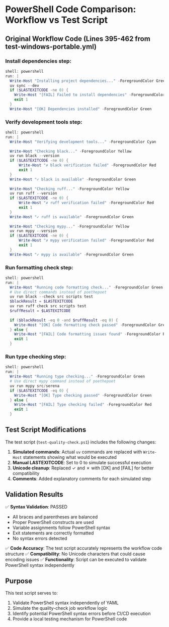 # PowerShell Code Comparison: Workflow vs Test Script

## Original Workflow Code (Lines 395-462 from test-windows-portable.yml)

### Install dependencies step:
```powershell
shell: powershell
run: |
  Write-Host "Installing project dependencies..." -ForegroundColor Green
  uv sync --dev
  if ($LASTEXITCODE -ne 0) {
    Write-Host "[FAIL] Failed to install dependencies" -ForegroundColor Red
    exit 1
  }
  Write-Host "[OK] Dependencies installed" -ForegroundColor Green
```

### Verify development tools step:
```powershell
shell: powershell  
run: |
  Write-Host "Verifying development tools..." -ForegroundColor Cyan
  
  Write-Host "Checking black..." -ForegroundColor Yellow
  uv run black --version
  if ($LASTEXITCODE -ne 0) {
      Write-Host "✗ black verification failed" -ForegroundColor Red
      exit 1
  }
  Write-Host "✓ black is available" -ForegroundColor Green
  
  Write-Host "Checking ruff..." -ForegroundColor Yellow  
  uv run ruff --version
  if ($LASTEXITCODE -ne 0) {
      Write-Host "✗ ruff verification failed" -ForegroundColor Red
      exit 1
  }
  Write-Host "✓ ruff is available" -ForegroundColor Green
  
  Write-Host "Checking mypy..." -ForegroundColor Yellow
  uv run mypy --version
  if ($LASTEXITCODE -ne 0) {
      Write-Host "✗ mypy verification failed" -ForegroundColor Red  
      exit 1
  }
  Write-Host "✓ mypy is available" -ForegroundColor Green
```

### Run formatting check step:
```powershell
shell: powershell
run: |
  Write-Host "Running code formatting check..." -ForegroundColor Green
  # Use direct commands instead of poethepoet
  uv run black --check src scripts test
  $blackResult = $LASTEXITCODE
  uv run ruff check src scripts test
  $ruffResult = $LASTEXITCODE
  
  if ($blackResult -eq 0 -and $ruffResult -eq 0) {
    Write-Host "[OK] Code formatting check passed" -ForegroundColor Green
  } else {
    Write-Host "[FAIL] Code formatting issues found" -ForegroundColor Red
    exit 1
  }
```

### Run type checking step:
```powershell
shell: powershell
run: |
  Write-Host "Running type checking..." -ForegroundColor Green
  # Use direct mypy command instead of poethepoet
  uv run mypy src/serena
  if ($LASTEXITCODE -eq 0) {
    Write-Host "[OK] Type checking passed" -ForegroundColor Green
  } else {
    Write-Host "[FAIL] Type checking failed" -ForegroundColor Red
    exit 1
  }
```

## Test Script Modifications

The test script (`test-quality-check.ps1`) includes the following changes:
1. **Simulated commands**: Actual `uv` commands are replaced with `Write-Host` statements showing what would be executed
2. **Manual LASTEXITCODE**: Set to 0 to simulate successful execution
3. **Unicode cleanup**: Replaced ✓ and ✗ with [OK] and [FAIL] for better compatibility
4. **Comments**: Added explanatory comments for each simulated step

## Validation Results

✅ **Syntax Validation**: PASSED
- All braces and parentheses are balanced
- Proper PowerShell constructs are used
- Variable assignments follow PowerShell syntax
- Exit statements are correctly formatted
- No syntax errors detected

✅ **Code Accuracy**: The test script accurately represents the workflow code structure
✅ **Compatibility**: No Unicode characters that could cause encoding issues
✅ **Functionality**: Script can be executed to validate PowerShell syntax independently

## Purpose

This test script serves to:
1. Validate PowerShell syntax independently of YAML
2. Simulate the quality-check job workflow logic
3. Identify potential PowerShell syntax errors before CI/CD execution
4. Provide a local testing mechanism for PowerShell code